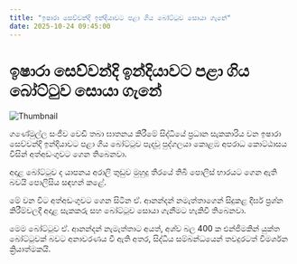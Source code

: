 ```yaml
---
title: "ඉෂාරා සෙව්වන්දි ඉන්දියාවට පළා ගිය බෝට්ටුව සොයා ගැනේ"
date: 2025-10-24 09:45:00
---
```


# ඉෂාරා සෙව්වන්දි ඉන්දියාවට පළා ගිය බෝට්ටුව සොයා ගැනේ

![Thumbnail](https://helakuru.sgp1.cdn.digitaloceanspaces.com/esana/images/lib/bort-ishara-lk.jpg)

ගණේමුල්ල සංජීව වෙඩි තබා ඝාතනය කිරීමේ සිද්ධියේ ප්‍රධාන සැකකාරිය වන ඉෂාරා සෙව්වන්දි ඉන්දියාවට පළා ගිය බෝට්ටුව පැදවූ පුද්ගලයා කොළඹ අපරාධ කොට්ඨාසය විසින් අත්අඩංගුවට ගෙන තිබෙනවා.

අදාළ බෝට්ටුව ද යාපනය අරාලි තුඩුව මුහුදු තීරයේ තිබී පොලිස් භාරයට ගෙන ඇති බවයි පොලිසිය සඳහන් කළේ.

මේ වන විට අත්අඩංගුවට ගෙන සිටින ඒ. ආනන්දන් නමැත්තාගෙන් සිදුකළ දීර්ඝ ප්‍රශ්න කිරීම්වලදී අදාළ සැකකරු සහ බෝට්ටුව සොයා ගැනීමට හැකිවී තිබෙනවා.

මෙම බෝට්ටුව ඒ. ආනන්දන් නැමැත්තාට අයත්, අශ්ව බල 400 ක එන්ජිමකින් යුක්ත බෝට්ටුවක් බවට අනාවරණය වී ඇති අතර, සිද්ධිය සම්බන්ධයෙන් තවදුරටත් විමර්ශන ක්‍රියාත්මකයි.

